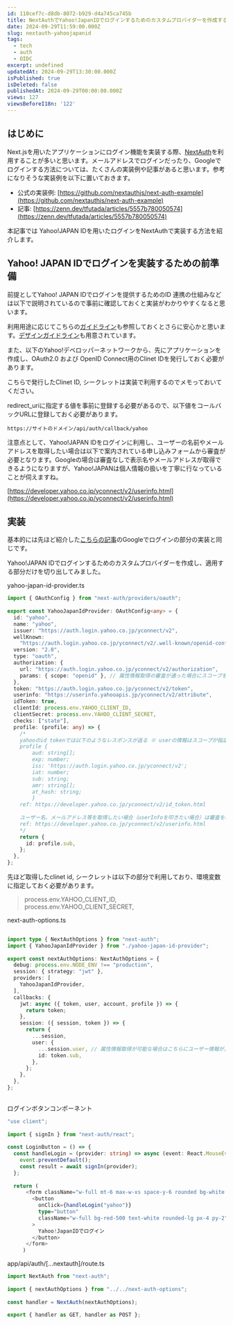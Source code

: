 ```yaml
---
id: 110cef7c-d8db-8072-b929-d4a745ca745b
title: NextAuthでYahoo!JapanIDでログインするためのカスタムプロバイダーを作成する
date: 2024-09-29T11:59:00.000Z
slug: nextauth-yahoojapanid
tags:
  - tech
  - auth
  - OIDC
excerpt: undefined
updatedAt: 2024-09-29T13:30:00.000Z
isPublished: true
isDeleted: false
publishedAt: 2024-09-29T00:00:00.000Z
views: 127
viewsBeforeI18n: '122'
---
```

  
## はじめに  
  
  
Next.jsを用いたアプリケーションにログイン機能を実装する際、[NextAuth](https://next-auth.js.org/)を利用することが多いと思います。メールアドレスでログインだったり、Googleでログインする方法については、たくさんの実装例や記事があると思います。参考になりそうな実装例を以下に置いておきます。  
  
- 公式の実装例: [https://github.com/nextauthjs/next-auth-example](https://github.com/nextauthjs/next-auth-example)  
- 記事: [https://zenn.dev/tfutada/articles/5557b780050574](https://zenn.dev/tfutada/articles/5557b780050574)  
  
本記事では Yahoo!JAPAN IDを用いたログインをNextAuthで実装する方法を紹介します。  
  
  
## Yahoo! JAPAN IDでログインを実装するための前準備  
  
  
前提としてYahoo! JAPAN IDでログインを提供するためのID 連携の仕組みなどは以下で説明されているので事前に確認しておくと実装がわかりやすくなると思います。  
  
  
<Bookmark href="https://developer.yahoo.co.jp/yconnect/v2/introduction.html" />
  
  
利用用途に応じてこちらの[ガイドライン](https://developer.yahoo.co.jp/yconnect/v2/guideline.html)も参照しておくとさらに安心かと思います。[デザインガイドライン](https://developer.yahoo.co.jp/yconnect/loginbuttons.html)も用意されています。  
  
  
また、以下のYahoo!デベロッパーネットワークから、先にアプリケーションを作成し、OAuth2.0 および OpenID Connect用のClinet IDを発行しておく必要があります。  
  
  
<Bookmark href="https://developer.yahoo.co.jp/yconnect/v2/" />
  
  
こちらで発行したClinet ID, シークレットは実装で利用するのでメモっておいてください。  
  
  
redirect_uriに指定する値を事前に登録する必要があるので、以下値をコールバックURLに登録しておく必要があります。  
  
  
`https://サイトのドメイン/api/auth/callback/yahoo`  
  
  
注意点として、Yahoo!JAPAN IDをログインに利用し、ユーザーの名前やメールアドレスを取得したい場合は以下で案内されている申し込みフォームから審査が必要となります。Googleの場合は審査なしで表示名やメールアドレスが取得できるようになりますが、Yahoo!JAPANは個人情報の扱いを丁寧に行なっていることが伺えますね。  
  
  
[https://developer.yahoo.co.jp/yconnect/v2/userinfo.html](https://developer.yahoo.co.jp/yconnect/v2/userinfo.html)  
  
  
## 実装  
  
  
基本的には先ほど紹介した[こちらの記事](https://zenn.dev/tfutada/articles/5557b780050574)のGoogleでログインの部分の実装と同じです。  
  
  
Yahoo!JAPAN IDでログインするためのカスタムプロバイダーを作成し、適用する部分だけを切り出してみました。  
  
  
yahoo-japan-id-provider.ts  
  
  
```typescript  
import { OAuthConfig } from "next-auth/providers/oauth";  
  
export const YahooJapanIdProvider: OAuthConfig<any> = {  
  id: "yahoo",  
  name: "yahoo",  
  issuer: "https://auth.login.yahoo.co.jp/yconnect/v2",  
  wellKnown:  
    "https://auth.login.yahoo.co.jp/yconnect/v2/.well-known/openid-configuration",  
  version: "2.0",  
  type: "oauth",  
  authorization: {  
    url: "https://auth.login.yahoo.co.jp/yconnect/v2/authorization",  
    params: { scope: "openid" }, // 属性情報取得の審査が通った場合にスコープを追加する  
  },  
  token: "https://auth.login.yahoo.co.jp/yconnect/v2/token",  
  userinfo: "https://userinfo.yahooapis.jp/yconnect/v2/attribute",  
  idToken: true,  
  clientId: process.env.YAHOO_CLIENT_ID,  
  clientSecret: process.env.YAHOO_CLIENT_SECRET,  
  checks: ["state"],  
  profile: (profile: any) => {  
    /*  
    yahooのid tokenでは以下のようなレスポンスが返る ※ userの情報はスコープが指定できないため入っていない  
    profile {  
        aud: string[];  
        exp: number;  
        iss: 'https://auth.login.yahoo.co.jp/yconnect/v2';  
        iat: number;  
        sub: string;  
        amr: string[];  
        at_hash: string;  
        }  
    ref: https://developer.yahoo.co.jp/yconnect/v2/id_token.html  
  
    ユーザー名、メールアドレス等を取得したい場合（userInfoを叩きたい場合）は審査を経た上でスコープを指定できるようになる。  
    ref: https://developer.yahoo.co.jp/yconnect/v2/userinfo.html  
    */  
    return {  
      id: profile.sub,  
    };  
  },  
};  
```  
  
  
先ほど取得したclinet id, シークレットは以下の部分で利用しており、環境変数に指定しておく必要があります。  
  
  
> process.env.YAHOO_CLIENT_ID,    
> process.env.YAHOO_CLIENT_SECRET,  
  
  
next-auth-options.ts  
  
  
```typescript  
  
import type { NextAuthOptions } from "next-auth";  
import { YahooJapanIdProvider } from "./yahoo-japan-id-provider";  
  
export const nextAuthOptions: NextAuthOptions = {  
  debug: process.env.NODE_ENV !== "production",  
  session: { strategy: "jwt" },  
  providers: [  
    YahooJapanIdProvider,  
  ],  
  callbacks: {  
    jwt: async ({ token, user, account, profile }) => {  
      return token;  
    },  
    session: ({ session, token }) => {  
      return {  
        ...session,  
        user: {  
          ...session.user, // 属性情報取得が可能な場合はこちらにユーザー情報が入るか？？  
          id: token.sub,  
        },  
      };  
    },  
  },  
};  
  
```  
  
  
ログインボタンコンポーネント  
  
  
```typescript  
"use client";  
  
import { signIn } from "next-auth/react";  
  
const LoginButton = () => {  
  const handleLogin = (provider: string) => async (event: React.MouseEvent) => {  
    event.preventDefault();  
    const result = await signIn(provider);  
  };  
  
  return (  
      <form className="w-full mt-6 max-w-xs space-y-6 rounded bg-white p-8 shadow-md">  
        <button  
          onClick={handleLogin("yahoo")}  
          type="button"  
          className="w-full bg-red-500 text-white rounded-lg px-4 py-2"  
        >  
          Yahoo!JapanIDでログイン  
        </button>  
      </form>  
     )  
```  
  
  
app/api/auth/[…nextauth]/route.ts  
  
  
```typescript  
import NextAuth from "next-auth";  
  
import { nextAuthOptions } from "../../next-auth-options";  
  
const handler = NextAuth(nextAuthOptions);  
  
export { handler as GET, handler as POST };  
```  
  
